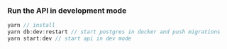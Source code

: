 
### Run the API in development mode
```javascript
yarn // install
yarn db:dev:restart // start postgres in docker and push migrations
yarn start:dev // start api in dev mode 
```
